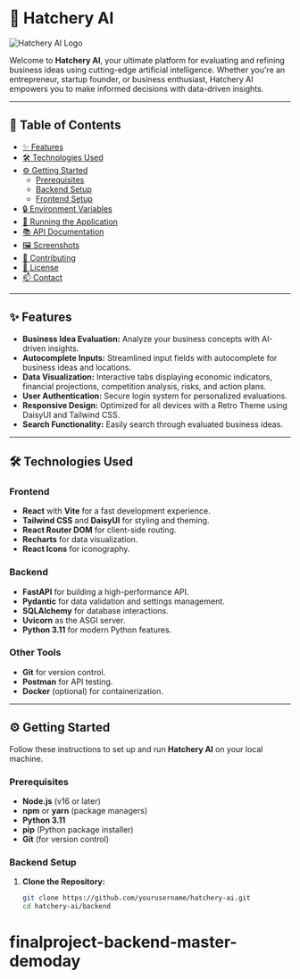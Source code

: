 # 🚀 Hatchery AI

![Hatchery AI Logo](./assets/logo.png)

Welcome to **Hatchery AI**, your ultimate platform for evaluating and refining business ideas using cutting-edge artificial intelligence. Whether you're an entrepreneur, startup founder, or business enthusiast, Hatchery AI empowers you to make informed decisions with data-driven insights.

---

## 📖 Table of Contents

- [✨ Features](#-features)
- [🛠️ Technologies Used](#️-technologies-used)
- [⚙️ Getting Started](#️-getting-started)
  - [Prerequisites](#prerequisites)
  - [Backend Setup](#backend-setup)
  - [Frontend Setup](#frontend-setup)
- [🔒 Environment Variables](#-environment-variables)
- [🚀 Running the Application](#-running-the-application)
- [📚 API Documentation](#-api-documentation)
- [🖼️ Screenshots](#️-screenshots)
- [🤝 Contributing](#-contributing)
- [📜 License](#-license)
- [📫 Contact](#-contact)

---

## ✨ Features

- **Business Idea Evaluation:** Analyze your business concepts with AI-driven insights.
- **Autocomplete Inputs:** Streamlined input fields with autocomplete for business ideas and locations.
- **Data Visualization:** Interactive tabs displaying economic indicators, financial projections, competition analysis, risks, and action plans.
- **User Authentication:** Secure login system for personalized evaluations.
- **Responsive Design:** Optimized for all devices with a Retro Theme using DaisyUI and Tailwind CSS.
- **Search Functionality:** Easily search through evaluated business ideas.

---

## 🛠️ Technologies Used

### **Frontend**

- **React** with **Vite** for a fast development experience.
- **Tailwind CSS** and **DaisyUI** for styling and theming.
- **React Router DOM** for client-side routing.
- **Recharts** for data visualization.
- **React Icons** for iconography.

### **Backend**

- **FastAPI** for building a high-performance API.
- **Pydantic** for data validation and settings management.
- **SQLAlchemy** for database interactions.
- **Uvicorn** as the ASGI server.
- **Python 3.11** for modern Python features.

### **Other Tools**

- **Git** for version control.
- **Postman** for API testing.
- **Docker** (optional) for containerization.

---

## ⚙️ Getting Started

Follow these instructions to set up and run **Hatchery AI** on your local machine.

### Prerequisites

- **Node.js** (v16 or later)
- **npm** or **yarn** (package managers)
- **Python 3.11**
- **pip** (Python package installer)
- **Git** (for version control)

### Backend Setup

1. **Clone the Repository:**

   ```bash
   git clone https://github.com/yourusername/hatchery-ai.git
   cd hatchery-ai/backend
# finalproject-backend-master-demoday
